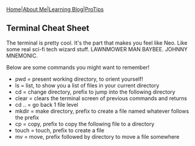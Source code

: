 [Home](README)|[About Me](aboutme)|[Learning Blog](learningblog)|[ProTips](tips.a)

## Terminal Cheat Sheet

The terminal is pretty cool. It's the part that makes you feel like Neo. Like some real sci-fi tech wizard stuff. LAWNMOWER MAN BAYBEE. JOHNNY MNEMONIC. 

Below are some commands you might want to remember!

- pwd = present working directory, to orient yourself!
- ls = list, to show you a list of files in your current directory
- cd = change directory, prefix to jump into the following directory
- clear = clears the terminal screen of previous commands and returns
- cd .. = go back 1 file level
- mkdir = make directory, prefix to create a file named whatever follows the prefix
- cp = copy, prefix to copy the following file to a directory
- touch = touch, prefix to create a file
- mv = move, prefix followed by directory to move a file somewhere

